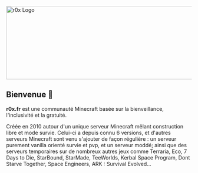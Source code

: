 <img src="https://cdn.discordapp.com/attachments/273952144011296768/1265026704082997288/Palmi-r0xfr.svg?ex=66a0036d&is=669eb1ed&hm=aba8784a9278b74641f2bd293757c376d49276f28c546a65c6a3ba29ed374539" alt="r0x Logo" width="600" height="200" />

## Bienvenue 👋

**r0x.fr** est une communauté Minecraft basée sur la bienveillance, l'inclusivité et la gratuité.

Créée en 2010 autour d'un unique serveur Minecraft mêlant construction libre et mode survie. Celui-ci a depuis connu 6 versions, et d'autres serveurs Minecraft sont venu s'ajouter de façon régulière : un serveur purement vanilla orienté survie et pvp, et un serveur moddé; ainsi que des serveurs temporaires sur de nombreux autres jeux comme Terraria, Eco, 7 Days to Die, StarBound, StarMade, TeeWorlds, Kerbal Space Program, Dont Starve Together, Space Engineers, ARK : Survival Evolved…

